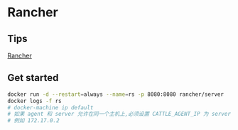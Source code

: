 # Rancher

## Tips
[Rancher](http://rancher.com/)


## Get started

```bash
docker run -d --restart=always --name=rs -p 8080:8080 rancher/server
docker logs -f rs
# docker-machine ip default
# 如果 agent 和 server 允许在同一个主机上,必须设置 CATTLE_AGENT_IP 为 server 的内部 IP
# 例如 172.17.0.2

```
